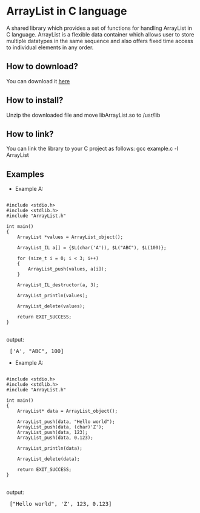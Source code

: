 # ArrayList in C language
A shared library which provides a set of functions for handling ArrayList in C language. ArrayList is a flexible data container which allows user to store multiple datatypes in the same sequence and also offers fixed time access to individual elements in any order.


<h2>How to download?</h2>
You can download it <a href="https://github.com/user-attachments/files/20354168/libArrayList.zip">here</a>

<h2>How to install?</h2>
Unzip the downloaded file and move libArrayList.so to /usr/lib

<h2>How to link?</h2>
You can link the library to your C project as follows: gcc example.c -l ArrayList

<br>
<h2> Examples </h2>

* Example A:

<pre>
<code class="language-c">
#include &lt;stdio.h&gt;
#include &lt;stdlib.h&gt;
#include "ArrayList.h"

int main()
{
    ArrayList *values = ArrayList_object();

    ArrayList_IL a[] = {$L(char('A')), $L("ABC"), $L(100)};

    for (size_t i = 0; i < 3; i++)
    {
        ArrayList_push(values, a[i]);
    }

    ArrayList_IL_destructor(a, 3);
    
    ArrayList_println(values);

    ArrayList_delete(values);
    
    return EXIT_SUCCESS;
}
</code>
</pre>

output:
<pre> ['A', "ABC", 100] </pre>

* Example A:

<pre>
<code class="language-c">
#include &lt;stdio.h&gt;
#include &lt;stdlib.h&gt;
#include "ArrayList.h"

int main()
{
    ArrayList* data = ArrayList_object();
    
    ArrayList_push(data, "Hello world");
    ArrayList_push(data, (char)'Z');
    ArrayList_push(data, 123);
    ArrayList_push(data, 0.123);
    
    ArrayList_println(data);

    ArrayList_delete(data);
    
    return EXIT_SUCCESS;
}
</code>
</pre>

output:
<pre> ["Hello world", 'Z', 123, 0.123] </pre>
